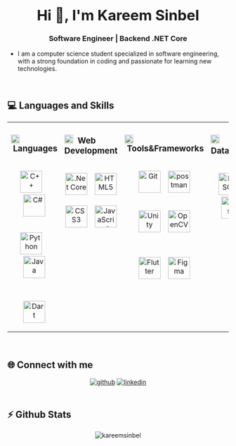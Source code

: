 


### <div align="center"><h1 align="center">Hi 👋, I'm Kareem Sinbel</h1>
<h3 align="center"> Software Engineer | Backend .NET Core</h3></div>  
  

-    I am a computer science student specialized in software engineering, with a strong foundation in coding and passionate for learning new technologies.
  

<br/>  


## 💻 Languages and Skills 
<table align="center" style="width: 100%">
<tr>
<td valign="top" width="25%">



### <img src="https://www.svgrepo.com/show/495178/code-1.svg" alt="webdev" height="20"/>&nbsp;Languages  
<div style="height: 20px"></div>

<div align="center">  
<a href="https://www.cplusplus.com/" target="_blank"><img src="https://profilinator.rishav.dev/skills-assets/cplusplus-original.svg" alt="C++" height="50" /></a>&nbsp;&nbsp;&nbsp;
<a href="https://docs.microsoft.com/en-us/dotnet/csharp/" target="_blank"><img src="https://profilinator.rishav.dev/skills-assets/csharp-original.svg" alt="C#" height="50" /></a>

<div style="height: 20px;"></div>

<a href="https://www.python.org/" target="_blank"><img src="https://profilinator.rishav.dev/skills-assets/python-original.svg" alt="Python" height="50" /></a>&nbsp;&nbsp;&nbsp;    <a href="https://www.java.com/" target="_blank"><img src="https://profilinator.rishav.dev/skills-assets/java-original-wordmark.svg" alt="Java" height="50" /></a>

<div style="height: 20px;"></div>

<a href="https://dart.dev/" target="_blank"><img src="https://profilinator.rishav.dev/skills-assets/dartlang-icon.svg" alt="Dart" height="50" /></a>
</div>

</td>

<td valign="top" width="25%">



### <img src="https://www.svgrepo.com/show/98831/web-development.svg" alt="webdev" height="20"/>&nbsp; Web Development  
<div style="height: 20px;"></div>

<div align="center">  
<a href="https://dotnet.microsoft.com/download" target="_blank"><img src="https://profilinator.rishav.dev/skills-assets/dotnetcore.png" alt=".Net Core" height="50" /></a>&nbsp;&nbsp;&nbsp;   
<a href="https://en.wikipedia.org/wiki/HTML5" target="_blank"><img src="https://profilinator.rishav.dev/skills-assets/html5-original-wordmark.svg" alt="HTML5" height="50" /></a>  

<div style="height: 20px;"></div>
<a href="https://www.w3schools.com/css/" target="_blank"><img src="https://profilinator.rishav.dev/skills-assets/css3-original-wordmark.svg" alt="CSS3" height="50" /></a>&nbsp;&nbsp;&nbsp; 
<a href="https://www.javascript.com/" target="_blank"><img src="https://profilinator.rishav.dev/skills-assets/javascript-original.svg" alt="JavaScript" height="50" /></a> 

</div>

</td>
<td valign="top" width="25%">



### <img src="https://www.svgrepo.com/show/280693/tools-and-utensils-microchip.svg" alt="webdev" height="20"/>&nbsp;Tools&Frameworks  
<div style="height: 20px"></div>

<div align="center">  
<a href="https://github.com/" target="_blank"><img src="https://profilinator.rishav.dev/skills-assets/git-scm-icon.svg" alt="Git" height="50" /></a>&nbsp;&nbsp;&nbsp;
<a href="https://postman.com" target="_blank"><img src="https://www.vectorlogo.zone/logos/getpostman/getpostman-icon.svg" alt="postman" height="50"/></a>

<div style="height: 20px"></div>

<a href="https://unity.com/" target="_blank"><img 
src="https://profilinator.rishav.dev/skills-assets/unity.png" alt="Unity" height="50" /></a>&nbsp;&nbsp;&nbsp;
<a href="https://opencv.org/" target="_blank"><img src="https://profilinator.rishav.dev/skills-assets/opencv-icon.svg" alt="OpenCV" height="50" /></a>

<div style="height: 20px"></div>

<a href="https://flutter.dev/" target="_blank"><img src="https://profilinator.rishav.dev/skills-assets/flutterio-icon.svg" alt="Flutter" height="50" /></a>&nbsp;&nbsp;&nbsp;
<a href="https://www.figma.com/" target="_blank"><img src="https://profilinator.rishav.dev/skills-assets/figma-icon.svg" alt="Figma" height="50" /></a>
</div>



</td>
<td valign="top" width="25%">


### <img src="https://www.svgrepo.com/show/535339/database.svg" alt="database" height="20"/>&nbsp; Databases  
<div style="height: 20px"></div>

<div align="center">
<div>
<a href="https://www.mysql.com/" target="_blank">
<img  src="https://profilinator.rishav.dev/skills-assets/mysql-original-wordmark.svg" alt="MySQL" height="50" /></a>&nbsp;&nbsp;&nbsp;
<a href="https://www.microsoft.com/en-us/sql-server" target="_blank"> <img src="https://www.svgrepo.com/show/303229/microsoft-sql-server-logo.svg" alt="mssql" height="50"/></a> 
</div>

</td>
</tr>
</table>  

<br/>  


## 🌐 Connect with me
<div align="center">
<a href="https://github.com/kareemsinbel" target="_blank">
<img src=https://img.shields.io/badge/github-%2324292e.svg?&style=for-the-badge&logo=github&logoColor=white alt=github style="margin-bottom: 5px;" /></a>
<a href="https://linkedin.com/in/kareem-sinbel-3023461b6" target="_blank">
<img src=https://img.shields.io/badge/linkedin-%231E77B5.svg?&style=for-the-badge&logo=linkedin&logoColor=white alt=linkedin style="margin-bottom: 5px;" /></a>  
</div>  
  

<br/>  


## ⚡ Github Stats   
<div align="center">
	<img align="center" src="https://github-readme-stats.vercel.app/api/top-langs?username=kareemsinbel&show_icons=true&theme=dark&text_color=d1d1d1&locale=en&layout=compact" alt="kareemsinbel" />
</div>  



<br/>  
